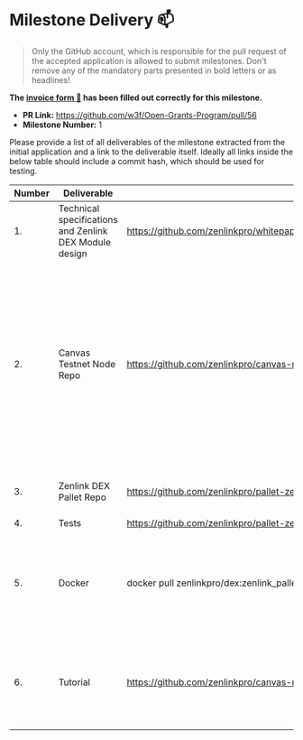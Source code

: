 # Milestone Delivery :mailbox:

> Only the GitHub account, which is responsible for the pull request of the accepted application is allowed to submit milestones. Don't remove any of the mandatory parts presented in bold letters or as headlines!

**The [invoice form :pencil:](https://forms.gle/8Wx7nxtq8fKrsuEz8) has been filled out correctly for this milestone.**

- **PR Link:** https://github.com/w3f/Open-Grants-Program/pull/56
- **Milestone Number:** 1

Please provide a list of all deliverables of the milestone extracted from the initial application and a link to the deliverable itself. Ideally all links inside the below table should include a commit hash, which should be used for testing.

| Number | Deliverable                                            | Link                                                                              | Notes                                                                                                                                                                                 |
| ------ | ------------------------------------------------------ | --------------------------------------------------------------------------------- | ------------------------------------------------------------------------------------------------------------------------------------------------------------------------------------- |
| 1.     | Technical specifications and Zenlink DEX Module design | https://github.com/zenlinkpro/whitepaper/blob/master/en/zenlink_whitepaper_en.pdf | Please see Section ‘Zenlink DEX Protocol’                                                                                                                                             |
| 2.     | Canvas Testnet Node Repo                               | https://github.com/zenlinkpro/canvas-node                                         | It's integrated with Zenlink DEX Pallet and runs as a testnet node that is connected to a remote node, so that user is able to explore the pallet functionality with Polkadot wallet. |
| 3.     | Zenlink DEX Pallet Repo                                | https://github.com/zenlinkpro/pallet-zenlink                                      | The source code of Zenlink DEX Pallet.                                                                                                                                                |
| 4.     | Tests                                                  | https://github.com/zenlinkpro/pallet-zenlink                                      |                                                                                                                                                                                       |
| 5.     | Docker                                                 | docker pull zenlinkpro/dex:zenlink_pallet_module                                  | It's stored on docker hub, or you can build it by yourself just followed the guide below.                                                                                             |
| 6.     | Tutorial                                               | https://github.com/zenlinkpro/canvas-node/blob/v0.1.1/tutorial/readme.md          | How to set up the env and explore the pallet functionality with Polkadot wallet.                                                                                                      |
